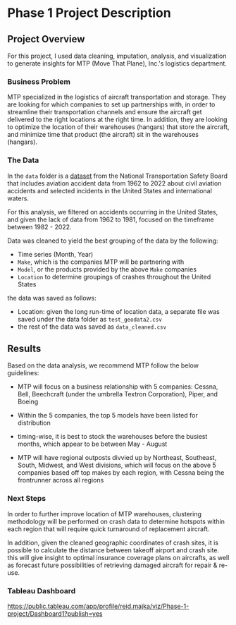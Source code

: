 # Phase 1 Project Description



## Project Overview

For this project, I used data cleaning, imputation, analysis, and visualization to generate insights for MTP (Move That Plane), Inc.'s logistics department.

### Business Problem

MTP specialized in the logistics of aircraft transportation and storage. They are looking for which companies to set up partnerships with, in order to streamline their transportation channels and ensure the aircraft get delivered to the right locations at the right time. In addition, they are looking to optimize the location of their warehouses (hangars) that store the aircraft, and minimize time that product (the aircraft) sit in the warehouses (hangars).


### The Data

In the `data` folder is a [dataset](https://www.kaggle.com/datasets/khsamaha/aviation-accident-database-synopses) from the National Transportation Safety Board that includes aviation accident data from 1962 to 2022 about civil aviation accidents and selected incidents in the United States and international waters.

For this analysis, we filtered on accidents occurring in the United States, and given the lack of data from 1962 to 1981, focused on the timeframe between 1982 - 2022.

Data was cleaned to yield the best grouping of the data by the following:
- Time series (Month, Year)
- `Make`, which is the companies MTP will be partnering with
- `Model`, or the products provided by the above `Make` companies
- `Location` to determine groupings of crashes throughout the United States

the data was saved as follows:
- Location: given the long run-time of location data, a separate file was saved under the data folder as `test_geodata2.csv`
- the rest of the data was saved as `data_cleaned.csv`

## Results

Based on the data analysis, we recommend MTP follow the below guidelines:

* MTP will focus on a business relationship with 5 companies: Cessna, Bell, Beechcraft (under the umbrella Textron Corporation), Piper, and Boeing

* Within the 5 companies, the top 5 models have been listed for distribution

* timing-wise, it is best to stock the warehouses before the busiest months, which appear to be between May - August

* MTP will have regional outposts divvied up by Northeast, Southeast, South, Midwest, and West divisions, which will focus on the above 5 companies based off top makes by each region, with Cessna being the frontrunner across all regions


### Next Steps

In order to further improve location of MTP warehouses, clustering methodology will be performed on crash data to determine hotspots within each region that will require quick turnaround of replacement aircraft.

In addition, given the cleaned geographic coordinates of crash sites, it is possible to calculate the distance between takeoff airport and crash site. this will give insight to optimal insurance coverage plans on aircrafts, as well as forecast future possibilities of retrieving damaged aircraft for repair & re-use.

### Tableau Dashboard

https://public.tableau.com/app/profile/reid.majka/viz/Phase-1-project/Dashboard1?publish=yes
